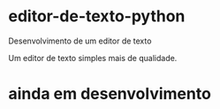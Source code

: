 # editor-de-texto-python
Desenvolvimento de um editor de texto

Um editor de texto simples mais de qualidade.

# ainda em desenvolvimento
